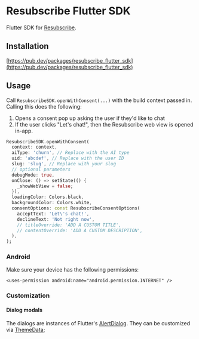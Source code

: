 # Resubscribe Flutter SDK

Flutter SDK for [Resubscribe](https://resubscribe.ai).

## Installation

[https://pub.dev/packages/resubscribe_flutter_sdk](https://pub.dev/packages/resubscribe_flutter_sdk)

## Usage

Call `ResubscribeSDK.openWithConsent(...)` with the build context passed in. Calling this does the following:

1. Opens a consent pop up asking the user if they'd like to chat
2. If the user clicks "Let's chat!", then the Resubscribe web view is opened in-app.

``` dart
ResubscribeSDK.openWithConsent(
  context: context,
  aiType: 'churn', // Replace with the AI type
  uid: 'abcdef', // Replace with the user ID
  slug: 'slug', // Replace with your slug
  // optional parameters
  debugMode: true,
  onClose: () => setState(() {
    _showWebView = false;
  }),
  loadingColor: Colors.black,
  backgroundColor: Colors.white,
  consentOptions: const ResubscribeConsentOptions(
    acceptText: 'Let\'s chat!',
    declineText: 'Not right now',
    // titleOverride: 'ADD A CUSTOM TITLE',
    // contentOverride: 'ADD A CUSTOM DESCRIPTION',
  ),
);
```

### Android

Make sure your device has the following permissions:

```
<uses-permission android:name="android.permission.INTERNET" />
```

### Customization

#### Dialog modals

The dialogs are instances of Flutter's [AlertDialog](https://api.flutter.dev/flutter/material/AlertDialog-class.html). They can be customized via [ThemeData](https://api.flutter.dev/flutter/material/AlertDialog-class.html);


